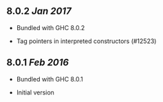 ## 8.0.2  *Jan 2017*

  * Bundled with GHC 8.0.2

  * Tag pointers in interpreted constructors (#12523)

## 8.0.1  *Feb 2016*

  * Bundled with GHC 8.0.1

  * Initial version
